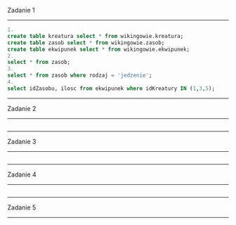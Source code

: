 Zadanie 1
***
```sql
1.
create table kreatura select * from wikingowie.kreatura;
create table zasob select * from wikingowie.zasob;
create table ekwipunek select * from wikingowie.ekwipunek;
2.
select * from zasob;
3.
select * from zasob where rodzaj = 'jedzenie';
4.
select idZasobu, ilosc from ekwipunek where idKreatury IN (1,3,5);
```
***
Zadanie 2
***
```sql


```
***
Zadanie 3
***
```sql


```
***
Zadanie 4
***
```sql


```
***
Zadanie 5
***
```sql


```
